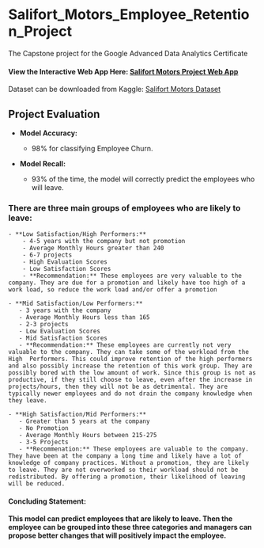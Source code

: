 # Salifort_Motors_Employee_Retention_Project
The Capstone project for the Google Advanced Data Analytics Certificate

#### View the Interactive Web App Here: [Salifort Motors Project Web App](https://salifort-motors-employee-retention.streamlit.app/)

Dataset can be downloaded from Kaggle: [Salifort Motors Dataset](https://www.kaggle.com/datasets/leviiiest/salifort-motor-hr-dataset)

## Project Evaluation

- **Model Accuracy:**
   -  98% for classifying Employee Churn.

- **Model Recall:**
   - 93% of the time, the model will correctly predict the employees who will leave.
 

### There are three main groups of employees who are likely to leave:
    - **Low Satisfaction/High Performers:**
        - 4-5 years with the company but not promotion
        - Average Monthly Hours greater than 240
        - 6-7 projects
        - High Evaluation Scores
        - Low Satisfaction Scores
        - **Recommendation:** These employees are very valuable to the company. They are due for a promotion and likely have too high of a work load, so reduce the work load and/or offer a promotion

    - **Mid Satisfaction/Low Performers:**
       - 3 years with the company
       - Average Monthly Hours less than 165
       - 2-3 projects
       - Low Evaluation Scores
       - Mid Satisfaction Scores
       - **Recommendation:** These employees are currently not very valuable to the company. They can take some of the workload from the High  Performers. This could improve retention of the high performers and also possibly increase the retention of this work group. They are possibly bored with the low amount of work. Since this group is not as productive, if they still choose to leave, even after the increase in projects/hours, then they will not be as detrimental. They are typically newer employees and do not drain the company knowledge when they leave.

    - **High Satisfaction/Mid Performers:**
       - Greater than 5 years at the company
       - No Promotion
       - Average Monthly Hours between 215-275
       - 3-5 Projects
       - **Recommenation:** These employees are valuable to the company. They have been at the company a long time and likely have a lot of knowledge of company practices. Without a promotion, they are likely to leave. They are not overworked so their workload should not be redistributed. By offering a promotion, their likelihood of leaving will be reduced.
       
       


#### Concluding Statement:

**This model can predict employees that are likely to leave. Then the employee can be grouped into these three categories and managers can propose better changes that will positively impact the employee.**
